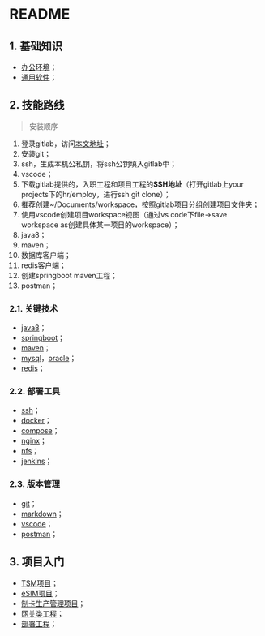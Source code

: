 # README

## 1. 基础知识

- [办公环境](../基础知识/办公环境.md)；
- [通用软件](../基础知识/通用软件.md)；

## 2. 技能路线

> 安装顺序

1. 登录gitlab，访问[本文地址](http://10.1.14.6:5080/h-r/employ/-/tree/main/入职/培训计划/系统研发)；
2. 安装git；
3. ssh，生成本机公私钥，将ssh公钥填入gitlab中；
4. vscode；
5. 下载gitlab提供的，入职工程和项目工程的**SSH地址**（打开gitlab上your projects下的hr/employ，进行ssh git clone）；
6. 推荐创建~/Documents/workspace，按照gitlab项目分组创建项目文件夹；
7. 使用vscode创建项目workspace视图（通过vs code下file->save workspace as创建具体某一项目的workspace）；
8. java8；
9. maven；
10. 数据库客户端；
11. redis客户端；
12. 创建springboot maven工程；
13. postman；

### 2.1. 关键技术

- [java8](./关键技术/java8.md)；
- [springboot](./关键技术/springboot.md)；
- [maven](./关键技术/maven.md)；
- [mysql](./关键技术/mysql.md)，[oracle](./关键技术/oracle.md)；
- [redis](./关键技术/redis.md)；

### 2.2. 部署工具

- [ssh](./部署工具/ssh.md)；
- [docker](./部署工具/docker.md)；
- [compose](./部署工具/compose.md)；
- [nginx](./部署工具/nginx.md)；
- [nfs](./部署工具/nfs.md)；
- [jenkins](./部署工具/jenkins.md)；

### 2.3. 版本管理

- [git](./版本管理/git.md)；
- [markdown](./版本管理/markdown.md)；
- [vscode](./版本管理/vscode.md)；
- [postman](./版本管理/postman.md)；

## 3. 项目入门

- [TSM项目](http://10.1.14.6:5080/rd/tsm)；
- [eSIM项目](http://10.1.14.6:5080/rd/esim)；
- [制卡生产管理项目](http://10.1.14.6:5080/rd/herp)；
- [网关类工程](http://10.1.14.6:5080/rd/gateway)；
- [部署工程](http://10.1.14.6:5080/rd/deploy)；

